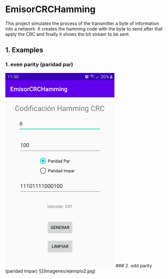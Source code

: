 # EmisorCRCHamming
This project simulates the process of the  transmitter a byte of information into a network. It creates the hamming code with the byte to send after that apply the CRC and finally it shows the  bit stream to be sent.

## 1. Examples
### 1.   even parity (paridad par)
<img src="imagenes/ejemplo.jpg" />
### 2.   odd parity (paridad impar)
![](imagenes/ejemplo2.jpg)

